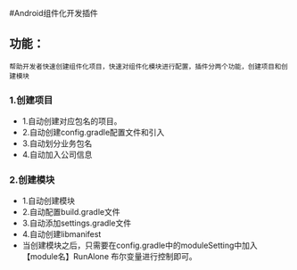 #Android组件化开发插件
## 功能： 
    帮助开发者快速创建组件化项目，快速对组件化模块进行配置，插件分两个功能，创建项目和创建模块

### 1.创建项目

*  1.自动创建对应包名的项目。
*  2.自动创建config.gradle配置文件和引入
*  3.自动划分业务包名
*  4.自动加入公司信息

### 2.创建模块
*  1.自动创建模块
*  2.自动配置build.gradle文件
*  3.自动添加settings.gradle文件
*  4.自动创建libmanifest
*  当创建模块之后，只需要在config.gradle中的moduleSetting中加入  【module名】RunAlone 布尔变量进行控制即可。 